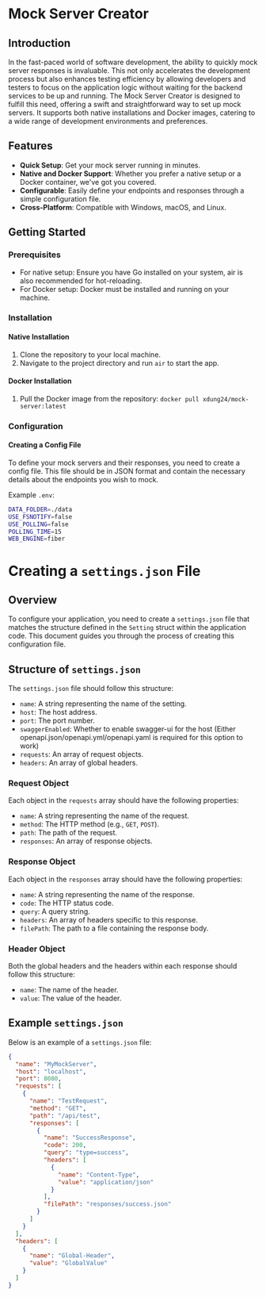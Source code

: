 # Mock Server Creator

## Introduction
In the fast-paced world of software development, the ability to quickly mock server responses is invaluable. This not only accelerates the development process but also enhances testing efficiency by allowing developers and testers to focus on the application logic without waiting for the backend services to be up and running. The Mock Server Creator is designed to fulfill this need, offering a swift and straightforward way to set up mock servers. It supports both native installations and Docker images, catering to a wide range of development environments and preferences.

## Features
- **Quick Setup**: Get your mock server running in minutes.
- **Native and Docker Support**: Whether you prefer a native setup or a Docker container, we've got you covered.
- **Configurable**: Easily define your endpoints and responses through a simple configuration file.
- **Cross-Platform**: Compatible with Windows, macOS, and Linux.

## Getting Started

### Prerequisites
- For native setup: Ensure you have Go installed on your system, air is also recommended for hot-reloading.
- For Docker setup: Docker must be installed and running on your machine.

### Installation

#### Native Installation
1. Clone the repository to your local machine.
2. Navigate to the project directory and run `air` to start the app.

#### Docker Installation
1. Pull the Docker image from the repository: `docker pull xdung24/mock-server:latest`

### Configuration

#### Creating a Config File
To define your mock servers and their responses, you need to create a config file. This file should be in JSON format and contain the necessary details about the endpoints you wish to mock.

Example `.env`:
```sh
DATA_FOLDER=./data
USE_FSNOTIFY=false
USE_POLLING=false
POLLING_TIME=15
WEB_ENGINE=fiber
```

# Creating a `settings.json` File

## Overview
To configure your application, you need to create a `settings.json` file that matches the structure defined in the `Setting` struct within the application code. This document guides you through the process of creating this configuration file.

## Structure of `settings.json`

The `settings.json` file should follow this structure:

- `name`: A string representing the name of the setting.
- `host`: The host address.
- `port`: The port number.
- `swaggerEnabled`: Whether to enable swagger-ui for the host (Either openapi.json/openapi.yml/openapi.yaml is required for this option to work)
- `requests`: An array of request objects.
- `headers`: An array of global headers.

### Request Object

Each object in the `requests` array should have the following properties:

- `name`: A string representing the name of the request.
- `method`: The HTTP method (e.g., `GET`, `POST`).
- `path`: The path of the request.
- `responses`: An array of response objects.

### Response Object

Each object in the `responses` array should have the following properties:

- `name`: A string representing the name of the response.
- `code`: The HTTP status code.
- `query`: A query string.
- `headers`: An array of headers specific to this response.
- `filePath`: The path to a file containing the response body.

### Header Object

Both the global headers and the headers within each response should follow this structure:

- `name`: The name of the header.
- `value`: The value of the header.

## Example `settings.json`

Below is an example of a `settings.json` file:

```json
{
  "name": "MyMockServer",
  "host": "localhost",
  "port": 8080,
  "requests": [
    {
      "name": "TestRequest",
      "method": "GET",
      "path": "/api/test",
      "responses": [
        {
          "name": "SuccessResponse",
          "code": 200,
          "query": "type=success",
          "headers": [
            {
              "name": "Content-Type",
              "value": "application/json"
            }
          ],
          "filePath": "responses/success.json"
        }
      ]
    }
  ],
  "headers": [
    {
      "name": "Global-Header",
      "value": "GlobalValue"
    }
  ]
}
